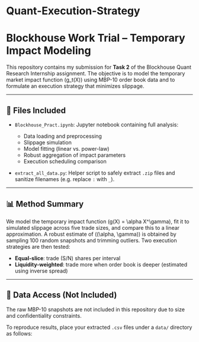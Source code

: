 # Quant-Execution-Strategy

# Blockhouse Work Trial – Temporary Impact Modeling

This repository contains my submission for **Task 2** of the Blockhouse Quant Research Internship assignment. The objective is to model the temporary market impact function \(g_t(X)\) using MBP-10 order book data and to formulate an execution strategy that minimizes slippage.

---

## 📂 Files Included

- `Blockhouse_Pract.ipynb`: Jupyter notebook containing full analysis:
  - Data loading and preprocessing
  - Slippage simulation
  - Model fitting (linear vs. power-law)
  - Robust aggregation of impact parameters
  - Execution scheduling comparison

- `extract_all_data.py`: Helper script to safely extract `.zip` files and sanitize filenames (e.g. replace `:` with `_`).

---

## 📊 Method Summary

We model the temporary impact function \(g(X) = \alpha X^\gamma\), fit it to simulated slippage across five trade sizes, and compare this to a linear approximation. A robust estimate of \((\alpha, \gamma)\) is obtained by sampling 100 random snapshots and trimming outliers. Two execution strategies are then tested:

- **Equal-slice**: trade \(S/N\) shares per interval  
- **Liquidity-weighted**: trade more when order book is deeper (estimated using inverse spread)

---

## 📁 Data Access (Not Included)

The raw MBP-10 snapshots are not included in this repository due to size and confidentiality constraints.

To reproduce results, place your extracted `.csv` files under a `data/` directory as follows:

